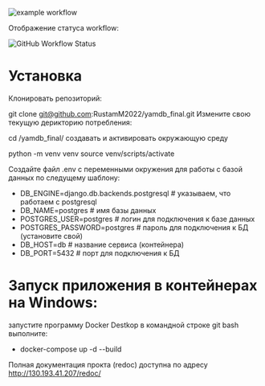 ![example workflow](https://github.com/RustamM2022/yamdb_final/actions/workflows/yamdb_worklows.yml/badge.svg)

Отображение статуса workflow:

![GitHub Workflow Status](https://img.shields.io/github/actions/workflow/status/RustamM2022/yamdb_final/yamdb_worklows.yml)

# Установка
Клонировать репозиторий:

git clone git@github.com:RustamM2022/yamdb_final.git
Измените свою текущую дерикторию потребления:

cd /yamdb_final/
создавать и активировать окружающую среду

python -m venv venv
source venv/scripts/activate

Создайте файл .env с переменными окружения для работы с базой данных по следущему шаблону:
- DB_ENGINE=django.db.backends.postgresql # указываем, что работаем с postgresql
- DB_NAME=postgres # имя базы данных
- POSTGRES_USER=postgres # логин для подключения к базе данных
- POSTGRES_PASSWORD=postgres # пароль для подключения к БД (установите свой)
- DB_HOST=db # название сервиса (контейнера)
- DB_PORT=5432 # порт для подключения к БД 

# Запуск приложения в контейнерах на Windows:
запустите программу Docker Destkop
в командной строке git bash выполните: 
- docker-compose up -d --build


Полная документация прокта (redoc) доступна по адресу http://130.193.41.207/redoc/
